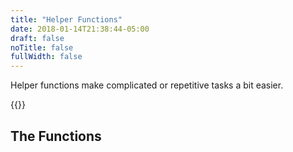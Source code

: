 ```yaml
---
title: "Helper Functions"
date: 2018-01-14T21:38:44-05:00
draft: false
noTitle: false
fullWidth: false
---
```


Helper functions make complicated or repetitive tasks a bit easier.

{{<cta for="toolkit-helpers">}}

## The Functions